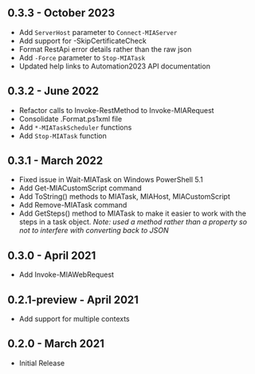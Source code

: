 ## 0.3.3 - October 2023
* Add `ServerHost` parameter to `Connect-MIAServer`
* Add support for -SkipCertificateCheck
* Format RestApi error details rather than the raw json
* Add `-Force` parameter to `Stop-MIATask`
* Updated help links to Automation2023 API documentation
## 0.3.2 - June 2022
* Refactor calls to Invoke-RestMethod to Invoke-MIARequest
* Consolidate .Format.ps1xml file
* Add `*-MIATaskScheduler` functions
* Add `Stop-MIATask` function
## 0.3.1 - March 2022
* Fixed issue in Wait-MIATask on Windows PowerShell 5.1
* Add Get-MIACustomScript command
* Add ToString() methods to MIATask, MIAHost, MIACustomScript
* Add Remove-MIATask command
* Add GetSteps() method to MIATask to make it easier to work with the steps in a task object.  *Note: used a method rather than a property so not to interfere with converting back to JSON*  
## 0.3.0 - April 2021
* Add Invoke-MIAWebRequest
## 0.2.1-preview - April 2021
* Add support for multiple contexts
## 0.2.0 - March 2021
* Initial Release